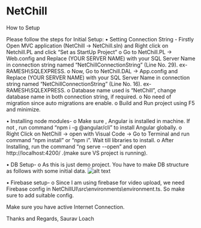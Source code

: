 # NetChill

How to Setup

Please follow the steps for Initial Setup:
• Setting Connection String -  Firstly Open MVC application (NetChill -> NetChill.sln) and Right click on Netchill.PL and click “Set as StartUp Project”
o	Go to NetChill.PL -> Web.config and Replace (YOUR SERVER NAME) with your SQL Server Name in connection string named “NetChillConnectionString” (Line No. 29).                       ex- RAMESH\SQLEXPRESS.
o	Now, Go to NetChill.DAL -> App.config and Replace (YOUR SERVER NAME) with your SQL Server Name in connection string named “NetChillConnectionString” (Line No. 16). ex- RAMESH\SQLEXPRESS.
o	Database name used is “NetChill”, change database name in both connection string, if required.
o	No need of migration since auto migrations are enable. 
o	Build and Run project using F5 and minimize.

• Installing node modules-
o	Make sure , Angular is installed in machine. If not , run command “npm i -g @angular/cli” to install Angular globally.
o	Right Click on NetChill -> open with Visual Code -> Go to Terminal and run command
“npm install” or “npm i”. Wait till libraries to install.
o	After Installing, run the command “ng serve --open” and open http://localhost:4200/ .(make sure VS project is running).

• DB Setup-
o	As this is just demo project. You have to make DB structure as follows with some initial data.
![alt text](https://i.ibb.co/XDjWwZh/Untitled2.png)
 

• Firebase setup-
o	Since I am using firebase for video upload, we need Firebase config in NetChillUI\src\environments\environment.ts. So make sure to add suitable config.

Make sure you have active Internet Connection.


Thanks and Regards,
Saurav Loach




